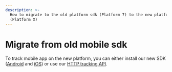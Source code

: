 ```yaml
---
description: >-
  How to migrate to the old platform sdk (Platform 7) to the new platform
  (Platform X)
---
```


# Migrate from old mobile sdk

To track mobile app on the new platform, you can either install our new SDK ([Android](../../../features/integrations/sources/sources-catalog/android.md) and [iOS](../../../features/integrations/sources/sources-catalog/ios.md)) or use our [HTTP tracking API](https://community.commandersact.com/platform-x/features/integrations/sources/sources-catalog/http-tracking-api).
